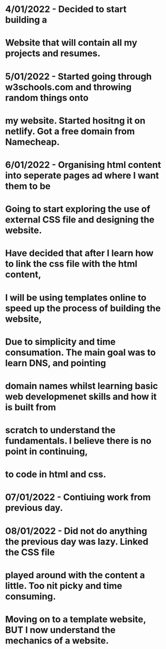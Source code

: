 # 4/01/2022 - Decided to start building a 
# Website that will contain all my projects and resumes. 

# 5/01/2022 - Started going through w3schools.com and throwing random things onto 
# my website. Started hositng it on netlify. Got a free domain from Namecheap.

# 6/01/2022 - Organising html content into seperate pages ad where I want them to be
# Going to start exploring the use of external CSS file and designing the website. 
# Have decided that after I learn how to link the css file with the html content,
# I will be using templates online to speed up the process of building the website,
# Due to simplicity and time consumation. The main goal was to learn DNS, and pointing
# domain names whilst learning basic web developmenet skills and how it is built from 
# scratch to understand the fundamentals. I believe there is no point in continuing,
# to code in html and css.

# 07/01/2022 - Contiuing work from previous day.

# 08/01/2022 - Did not do anything the previous day was lazy. Linked the CSS file
# played around with the content a little. Too nit picky and time consuming. 
# Moving on to a template website, BUT I now understand the mechanics of a website.
